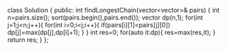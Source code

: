 class Solution {
public:
int findLongestChain(vector<vector<int>>& pairs) {
int n=pairs.size();
sort(pairs.begin(),pairs.end());
vector<int> dp(n,1);
for(int j=1;j<n;j++){
for(int i=0;i<j;i++){
if(pairs[i][1]<pairs[j][0])
dp[j]=max(dp[j],dp[i]+1);
}
}
int res=0;
for(auto it:dp){
res=max(res,it);
}
return res;
}
};
​